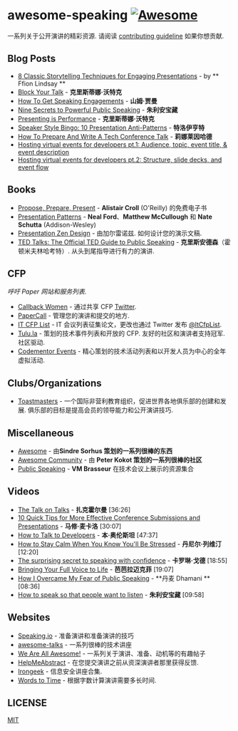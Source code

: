 <div class="github-widget" data-repo="matteofigus/awesome-speaking"></div>

awesome-speaking [![Awesome](https://cdn.rawgit.com/sindresorhus/awesome/d7305f38d29fed78fa85652e3a63e154dd8e8829/media/badge.svg)](https://github.com/sindresorhus/awesome)
================

一系列关于公开演讲的精彩资源. 请阅读 [contributing guideline](https://github.com/matteofigus/awesome-speaking/blob/master/contributing.md) 如果你想贡献.

## Blog Posts
* [8 Classic Storytelling Techniques for Engaging Presentations](https://www.sparkol.com/en/Blog/8-Classic-storytelling-techniques-for-engaging-presentations) - by ** Ffion Lindsay **
* [Block Your Talk](http://eleganthack.com/block-your-talk/) - **克里斯蒂娜·沃特克**
* [How To Get Speaking Engagements](https://www.samjarman.co.nz/blog/speaking-gigs) - **山姆·贾曼**
* [Nine Secrets to Powerful Public Speaking](http://www.gq-magazine.co.uk/article/public-speaking-tips) - **朱利安宝藏**
* [Presenting is Performance](http://eleganthack.com/presenting-is-performance/) - **克里斯蒂娜·沃特克**
* [Speaker Style Bingo: 10 Presentation Anti-Patterns](http://www.troyhunt.com/2015/06/speaker-style-bingo-10-presentation.html) - **特洛伊亨特**
* [How To Prepare And Write A Tech Conference Talk](http://wunder.schoenaberselten.com/2016/02/16/how-to-prepare-and-write-a-tech-conference-talk/) - **莉娜莱因哈德**
* [Hosting virtual events for developers pt.1: Audience, topic, event title, & event description](https://www.codementor.io/blog/developer-virtual-events-guide1-dgzxdgnfmf)
* [Hosting virtual events for developers pt.2: Structure, slide decks, and event flow](https://www.codementor.io/blog/developer-virtual-events-guide2-disafwxxav)

## Books
* [Propose, Prepare, Present](http://shop.oreilly.com/product/0636920027096.do) - **Alistair Croll** (O&#39;Reilly) 的免费电子书
* [Presentation Patterns](http://presentationpatterns.com/) - **Neal Ford**、**Matthew McCullough** 和 **Nate Schutta** (Addison-Wesley)
* [Presentation Zen Design](http://www.amazon.com/gp/product/0321668790)  - 由加尔雷诺兹. 如何设计您的演示文稿.
* [TED Talks: The Official TED Guide to Public Speaking](http://www.amazon.com/d/0544634497/)  - **克里斯安德森**（霍顿米夫林哈考特）. 从头到尾指导进行有力的演讲.

## CFP

*呼吁 Paper 网站和服务列表.*

* [Callback Women](http://www.callbackwomen.com/) - 通过共享 CFP [Twitter](https://twitter.com/callbackwomen).
* [PaperCall](https://papercall.io/) - 管理您的演讲和提交的地方.
* [IT CFP List](https://github.com/softwaremill/it-cfp-list) - IT 会议列表征集论文，更改也通过 Twitter 发布 [@ItCfpList](https://twitter.com/ItCfpList).
* [Tulu.la](https://tulu.la)  - 策划的技术事件列表和开放的 CFP. 友好的社区和演讲者支持冠军. 社区驱动.
* [Codementor Events](https://www.codementor.io/events) - 精心策划的技术活动列表和以开发人员为中心的全年虚拟活动.

## Clubs/Organizations
* [Toastmasters](https://www.toastmasters.org/Find-a-Club)  - 一个国际非营利教育组织，促进世界各地俱乐部的创建和发展. 俱乐部的目标是提高会员的领导能力和公开演讲技巧.

## Miscellaneous
* [Awesome](https://github.com/sindresorhus/awesome) - 由**Sindre Sorhus 策划的一系列很棒的东西**
* [Awesome Community](https://github.com/peterkokot/awesome-community) - 由 **Peter Kokot 策划的一系列很棒的社区**
* [Public Speaking](https://github.com/vmbrasseur/Public_Speaking) - **VM Brasseur** 在技术会议上展示的资源集合

## Videos
* [The Talk on Talks](https://zachholman.com/talk/the-talk-on-talks/) - **扎克霍尔曼** [36:26]
* [10 Quick Tips for More Effective Conference Submissions and Presentations](https://www.youtube.com/watch?v=fJz4JJIchaY) - **马修·麦卡洛** [30:07]
* [How to Talk to Developers](https://www.youtube.com/watch?v=l9JXH7JPjR4) - **本·奥伦斯坦** [47:37]
* [How to Stay Calm When You Know You'll Be Stressed](https://www.ted.com/talks/daniel_levitin_how_to_stay_calm_when_you_know_you_ll_be_stressed) - **丹尼尔·列维汀** [12:20]
* [The surprising secret to speaking with confidence](https://www.youtube.com/watch?v=a2MR5XbJtXU) - **卡罗琳·戈德** [18:55]
* [Bringing Your Full Voice to Life](https://www.youtube.com/watch?v=Ze763kgrWGg) - **芭芭拉迈克菲** [19:07]
* [How I Overcame My Fear of Public Speaking](https://www.youtube.com/watch?v=80UVjkcxGmA) - **丹麦 Dhamani ** [08:36]
* [How to speak so that people want to listen](https://www.youtube.com/watch?v=eIho2S0ZahI) - **朱利安宝藏** [09:58]

## Websites
* [Speaking.io](http://speaking.io) - 准备演讲和准备演讲的技巧
* [awesome-talks](https://github.com/JanVanRyswyck/awesome-talks) - 一系列很棒的技术讲座
* [We Are All Awesome!](http://weareallaweso.me/) - 一系列关于演讲、准备、动机等的有趣帖子
* [HelpMeAbstract](http://helpmeabstract.com/) - 在您提交演讲之前从资深演讲者那里获得反馈.
* [Irongeek](https://www.irongeek.com/) - 信息安全讲座合集.
* [Words to Time](https://wordstotime.com/) - 根据字数计算演讲需要多长时间.

## LICENSE
[MIT](https://github.com/matteofigus/awesome-speaking/blob/master/LICENSE.md)
